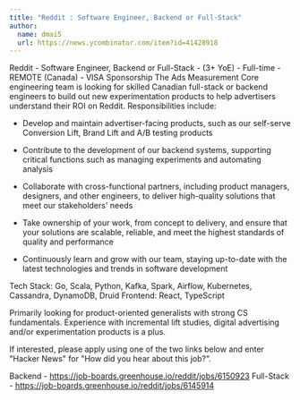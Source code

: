 ```yaml
---
title: "Reddit : Software Engineer, Backend or Full-Stack"
author:
  name: dmai5
  url: https://news.ycombinator.com/item?id=41428918
---
```

Reddit - Software Engineer, Backend or Full-Stack - (3+ YoE) - Full-time - REMOTE (Canada) - VISA Sponsorship
The Ads Measurement Core engineering team is looking for skilled Canadian full-stack or backend engineers to build out new experimentation products to help advertisers understand their ROI on Reddit. Responsibilities include:

- Develop and maintain advertiser-facing products, such as our self-serve Conversion Lift, Brand Lift and A&#x2F;B testing products

- Contribute to the development of our backend systems, supporting critical functions such as managing experiments and automating analysis

- Collaborate with cross-functional partners, including product managers, designers, and other engineers, to deliver high-quality solutions that meet our stakeholders&#x27; needs

- Take ownership of your work, from concept to delivery, and ensure that your solutions are scalable, reliable, and meet the highest standards of quality and performance

- Continuously learn and grow with our team, staying up-to-date with the latest technologies and trends in software development

Tech Stack: Go, Scala, Python, Kafka, Spark, Airflow, Kubernetes, Cassandra, DynamoDB, Druid
Frontend: React, TypeScript

Primarily looking for product-oriented generalists with strong CS fundamentals. Experience with incremental lift studies, digital advertising and&#x2F;or experimentation products is a plus.

If interested, please apply using one of the two links below and enter &quot;Hacker News&quot; for &quot;How did you hear about this job?&quot;.

Backend - <a href="https:&#x2F;&#x2F;job-boards.greenhouse.io&#x2F;reddit&#x2F;jobs&#x2F;6150923" rel="nofollow">https:&#x2F;&#x2F;job-boards.greenhouse.io&#x2F;reddit&#x2F;jobs&#x2F;6150923</a>
Full-Stack - <a href="https:&#x2F;&#x2F;job-boards.greenhouse.io&#x2F;reddit&#x2F;jobs&#x2F;6145914" rel="nofollow">https:&#x2F;&#x2F;job-boards.greenhouse.io&#x2F;reddit&#x2F;jobs&#x2F;6145914</a>
